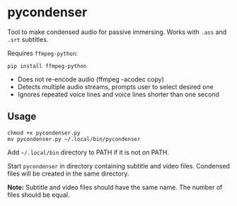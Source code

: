 # pycondenser

Tool to make condensed audio for passive immersing. Works with `.ass` and `.srt` subtitles.

Requires `ffmpeg-python`:

```
pip install ffmpeg-python
```

* Does not re-encode audio (ffmpeg -acodec copy)
* Detects multiple audio streams, prompts user
to select desired one
* Ignores repeated voice lines and voice lines
shorter than one second

## Usage

```
chmod +x pycondenser.py
mv pycondenser.py ~/.local/bin/pycondenser
```

Add `~/.local/bin` directory to PATH if it is not on PATH.

Start `pycondenser` in directory containing
subtitle and video files. Condensed files
will be created in the same directory.

**Note:** Subtitle and video files should have the
same name. The number of files should be
equal.
